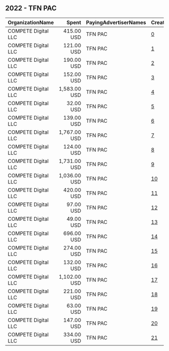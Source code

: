 ## 2022 - TFN PAC 
|OrganizationName|Spent|PayingAdvertiserNames|CreativeUrls|Impressions|Genders|AgeBrackets|CountryCodes|BillingAddresses|CandidateBallotInformation|
|:---|---:|:---|:---|---:|:---|:---|:---|:---|:---|
|COMPETE Digital LLC|415.00 USD|TFN PAC|[0](https://www.snap.com/political-ads/asset/50b8529705b874fdbb216128ab9c65511eb4ac5a974ade3abe3f02d01722640f?mediaType=jpg)|16,234||18+|united states|"1317 Potomac Ave SE,Washington,20003,US"|TFN PAC|
|COMPETE Digital LLC|121.00 USD|TFN PAC|[1](https://www.snap.com/political-ads/asset/b1c14cd42e6745ce8efe83d22ba840dc9739753a1c8bf1d013535c19b2bf4859?mediaType=mp4)|8,589||18+|united states|"1317 Potomac Ave SE,Washington,20003,US"|TFN PAC|
|COMPETE Digital LLC|190.00 USD|TFN PAC|[2](https://www.snap.com/political-ads/asset/c423dbff140ebd257fe2e5e4b17b5dc134beadaa46eb112def2c50d45534be42?mediaType=mp4)|15,675||18+|united states|"1317 Potomac Ave SE,Washington,20003,US"|TFN PAC|
|COMPETE Digital LLC|152.00 USD|TFN PAC|[3](https://www.snap.com/political-ads/asset/9d9c8748d363f7942f617507e462e3295f40cf693eec89bf7d39d924d80e14b0?mediaType=jpg)|15,491||18+|united states|"1317 Potomac Ave SE,Washington,20003,US"|TFN PAC|
|COMPETE Digital LLC|1,583.00 USD|TFN PAC|[4](https://www.snap.com/political-ads/asset/b1c14cd42e6745ce8efe83d22ba840dc9739753a1c8bf1d013535c19b2bf4859?mediaType=mp4)|132,558||18+|united states|"1317 Potomac Ave SE,Washington,20003,US"|TFN PAC|
|COMPETE Digital LLC|32.00 USD|TFN PAC|[5](https://www.snap.com/political-ads/asset/b0c8f859d84edd908093f62b85f6fdf432f70f57acb3cee24e7f870154377a63?mediaType=jpg)|3,464||18+|united states|"1317 Potomac Ave SE,Washington,20003,US"|TFN PAC|
|COMPETE Digital LLC|139.00 USD|TFN PAC|[6](https://www.snap.com/political-ads/asset/b0c8f859d84edd908093f62b85f6fdf432f70f57acb3cee24e7f870154377a63?mediaType=jpg)|6,134||18+|united states|"1317 Potomac Ave SE,Washington,20003,US"|TFN PAC|
|COMPETE Digital LLC|1,767.00 USD|TFN PAC|[7](https://www.snap.com/political-ads/asset/b1c14cd42e6745ce8efe83d22ba840dc9739753a1c8bf1d013535c19b2bf4859?mediaType=mp4)|152,520||18+|united states|"1317 Potomac Ave SE,Washington,20003,US"|TFN PAC|
|COMPETE Digital LLC|124.00 USD|TFN PAC|[8](https://www.snap.com/political-ads/asset/c3edc8934854d8d90f9ca9754c04c599cdf97acd8af1a10032c1a0f7fd2f6c64?mediaType=jpg)|4,792||18+|united states|"1317 Potomac Ave SE,Washington,20003,US"|TFN PAC|
|COMPETE Digital LLC|1,731.00 USD|TFN PAC|[9](https://www.snap.com/political-ads/asset/c423dbff140ebd257fe2e5e4b17b5dc134beadaa46eb112def2c50d45534be42?mediaType=mp4)|136,323||18+|united states|"1317 Potomac Ave SE,Washington,20003,US"|TFN PAC|
|COMPETE Digital LLC|1,036.00 USD|TFN PAC|[10](https://www.snap.com/political-ads/asset/a504cc955daf2161540ed00fc6afda28a4746c0cf5a8dd3acf0fdb281dc7265d?mediaType=jpg)|42,790||18+|united states|"1317 Potomac Ave SE,Washington,20003,US"|TFN PAC|
|COMPETE Digital LLC|420.00 USD|TFN PAC|[11](https://www.snap.com/political-ads/asset/a504cc955daf2161540ed00fc6afda28a4746c0cf5a8dd3acf0fdb281dc7265d?mediaType=jpg)|38,679||18+|united states|"1317 Potomac Ave SE,Washington,20003,US"|TFN PAC|
|COMPETE Digital LLC|97.00 USD|TFN PAC|[12](https://www.snap.com/political-ads/asset/47a301b7088ab341d17d8703936c57b5586bcbcde74a2ca85a077429f280793d?mediaType=jpg)|8,373||18+|united states|"1317 Potomac Ave SE,Washington,20003,US"|TFN PAC|
|COMPETE Digital LLC|49.00 USD|TFN PAC|[13](https://www.snap.com/political-ads/asset/325148aa32f18549c87f7e995a39fd5273c3c6a8d26a98ddd4f216c0d39d5b41?mediaType=jpg)|2,802||18+|united states|"1317 Potomac Ave SE,Washington,20003,US"|TFN PAC|
|COMPETE Digital LLC|696.00 USD|TFN PAC|[14](https://www.snap.com/political-ads/asset/47a301b7088ab341d17d8703936c57b5586bcbcde74a2ca85a077429f280793d?mediaType=jpg)|39,763||18+|united states|"1317 Potomac Ave SE,Washington,20003,US"|TFN PAC|
|COMPETE Digital LLC|274.00 USD|TFN PAC|[15](https://www.snap.com/political-ads/asset/c3edc8934854d8d90f9ca9754c04c599cdf97acd8af1a10032c1a0f7fd2f6c64?mediaType=jpg)|24,989||18+|united states|"1317 Potomac Ave SE,Washington,20003,US"|TFN PAC|
|COMPETE Digital LLC|132.00 USD|TFN PAC|[16](https://www.snap.com/political-ads/asset/325148aa32f18549c87f7e995a39fd5273c3c6a8d26a98ddd4f216c0d39d5b41?mediaType=jpg)|5,326||18+|united states|"1317 Potomac Ave SE,Washington,20003,US"|TFN PAC|
|COMPETE Digital LLC|1,102.00 USD|TFN PAC|[17](https://www.snap.com/political-ads/asset/c423dbff140ebd257fe2e5e4b17b5dc134beadaa46eb112def2c50d45534be42?mediaType=mp4)|69,947||18+|united states|"1317 Potomac Ave SE,Washington,20003,US"|TFN PAC|
|COMPETE Digital LLC|221.00 USD|TFN PAC|[18](https://www.snap.com/political-ads/asset/b1c14cd42e6745ce8efe83d22ba840dc9739753a1c8bf1d013535c19b2bf4859?mediaType=mp4)|8,043||18+|united states|"1317 Potomac Ave SE,Washington,20003,US"|TFN PAC|
|COMPETE Digital LLC|63.00 USD|TFN PAC|[19](https://www.snap.com/political-ads/asset/50b8529705b874fdbb216128ab9c65511eb4ac5a974ade3abe3f02d01722640f?mediaType=jpg)|5,529||18+|united states|"1317 Potomac Ave SE,Washington,20003,US"|TFN PAC|
|COMPETE Digital LLC|147.00 USD|TFN PAC|[20](https://www.snap.com/political-ads/asset/c423dbff140ebd257fe2e5e4b17b5dc134beadaa46eb112def2c50d45534be42?mediaType=mp4)|5,817||18+|united states|"1317 Potomac Ave SE,Washington,20003,US"|TFN PAC|
|COMPETE Digital LLC|334.00 USD|TFN PAC|[21](https://www.snap.com/political-ads/asset/9d9c8748d363f7942f617507e462e3295f40cf693eec89bf7d39d924d80e14b0?mediaType=jpg)|11,339||18+|united states|"1317 Potomac Ave SE,Washington,20003,US"|TFN PAC|
